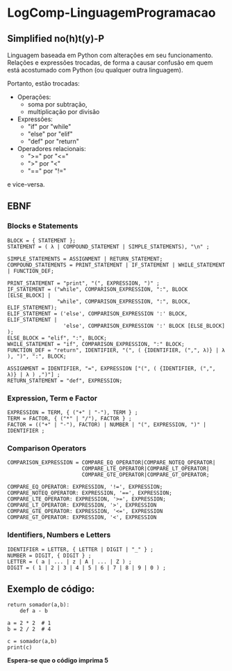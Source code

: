 # LogComp-LinguagemProgramacao

## Simplified no(h)t(y)-P
Linguagem baseada em Python com alterações em seu funcionamento. Relações e expressões trocadas,
de forma a causar confusão em quem está acostumado com Python (ou qualquer outra linguagem).

Portanto, estão trocadas:
- Operações:
    - soma por subtração, 
    - multiplicação por divisão 
- Expressões:
    - "if" por "while"
    - "else" por "elif"
    - "def" por "return"
- Operadores relacionais:
    - ">=" por "<="
    - ">" por "<"
    - "==" por "!="

e vice-versa.

## EBNF

### Blocks e Statements

    BLOCK = { STATEMENT };
    STATEMENT = ( λ | COMPOUND_STATEMENT | SIMPLE_STATEMENTS), "\n" ;

    SIMPLE_STATEMENTS = ASSIGNMENT | RETURN_STATEMENT;
    COMPOUND_STATEMENTS = PRINT_STATEMENT | IF_STATEMENT | WHILE_STATEMENT | FUNCTION_DEF;

    PRINT_STATEMENT = "print", "(", EXPRESSION, ")" ;
    IF_STATEMENT = ("while", COMPARISON_EXPRESSION, ":", BLOCK [ELSE_BLOCK] |
                    "while", COMPARISON_EXPRESSION, ":", BLOCK, ELIF_STATEMENT);
    ELIF_STATEMENT = ('else', COMPARISON_EXPRESSION ':' BLOCK, ELIF_STATEMENT |
                      'else', COMPARISON_EXPRESSION ':' BLOCK [ELSE_BLOCK] );
    ELSE_BLOCK = "elif", ":", BLOCK;
    WHILE_STATEMENT = "if", COMPARISON_EXPRESSION, ":" BLOCK;
    FUNCTION_DEF = "return", IDENTIFIER, "(", ( {IDENTIFIER, (",", λ)} | λ ), ")", ":", BLOCK;

    ASSIGNMENT = IDENTIFIER, "=", EXPRESSION ["(", ( {IDENTIFIER, (",", λ)} | λ ) ,")"] ;
    RETURN_STATEMENT = "def", EXPRESSION;

### Expression, Term e Factor

    EXPRESSION = TERM, { ("+" | "-"), TERM } ;
    TERM = FACTOR, { ("*" | "/"), FACTOR } ;
    FACTOR = (("+" | "-"), FACTOR) | NUMBER | "(", EXPRESSION, ")" | IDENTIFIER ;

### Comparison Operators

    COMPARISON_EXPRESSION = COMPARE_EQ_OPERATOR|COMPARE_NOTEQ_OPERATOR|
                            COMPARE_LTE_OPERATOR|COMPARE_LT_OPERATOR|
                            COMPARE_GTE_OPERATOR|COMPARE_GT_OPERATOR;

    COMPARE_EQ_OPERATOR: EXPRESSION, '!=', EXPRESSION;
    COMPARE_NOTEQ_OPERATOR: EXPRESSION, '==', EXPRESSION;
    COMPARE_LTE_OPERATOR: EXPRESSION, '>=', EXPRESSION;
    COMPARE_LT_OPERATOR: EXPRESSION, '>', EXPRESSION 
    COMPARE_GTE_OPERATOR: EXPRESSION, '<=', EXPRESSION 
    COMPARE_GT_OPERATOR: EXPRESSION, '<', EXPRESSION 

### Identifiers, Numbers e Letters

    IDENTIFIER = LETTER, { LETTER | DIGIT | "_" } ;
    NUMBER = DIGIT, { DIGIT } ;
    LETTER = ( a | ... | z | A | ... | Z ) ;
    DIGIT = ( 1 | 2 | 3 | 4 | 5 | 6 | 7 | 8 | 9 | 0 ) ;

## Exemplo de código:

    return somador(a,b):
        def a - b   

    a = 2 * 2  # 1
    b = 2 / 2  # 4

    c = somador(a,b)  
    print(c)

**Espera-se que o código imprima 5**
